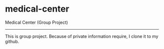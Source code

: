 # medical-center
Medical Center (Group Project) <hr>
This is group project. Because of private information require, I clone it to my github.
